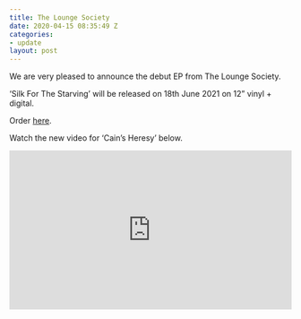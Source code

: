 ```yaml
---
title: The Lounge Society
date: 2020-04-15 08:35:49 Z
categories:
- update
layout: post
---
```


We are very pleased to announce the debut EP from The Lounge Society.

‘Silk For The Starving’ will be released on 18th June 2021 on 12” vinyl + digital.

Order <a href="https://ffm.to/tlssfts">here</a>. 

Watch the new video for ‘Cain’s Heresy’ below.
 
<style>.embed-container { position: relative; padding-bottom: 56.25%; height: 0; overflow: hidden; max-width: 100%; } .embed-container iframe, .embed-container object, .embed-container embed { position: absolute; top: 0; left: 0; width: 100%; height: 100%; }</style><div class='embed-container'><iframe src='https://www.youtube.com/embed/Dmv5OeAzMJg' frameborder='0' allowfullscreen></iframe></div>
<p> </p>
